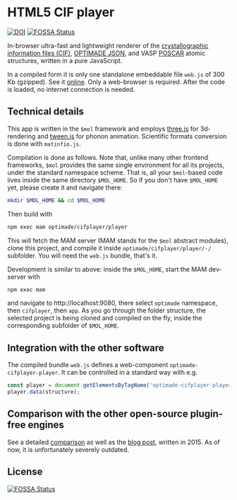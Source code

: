 HTML5 CIF player
======
[![DOI](https://zenodo.org/badge/18811/tilde-lab/cifplayer.svg)](https://doi.org/10.5281/zenodo.7692709)
[![FOSSA Status](https://app.fossa.com/api/projects/git%2Bgithub.com%2Ftilde-lab%2Fcifplayer.svg?type=shield)](https://app.fossa.com/projects/git%2Bgithub.com%2Ftilde-lab%2Fcifplayer?ref=badge_shield)

In-browser ultra-fast and lightweight renderer of the [crystallographic information files (CIF)](https://en.wikipedia.org/wiki/Crystallographic_Information_File), [OPTIMADE JSON](https://github.com/Materials-Consortia/OPTIMADE/blob/master/optimade.rst#entry-list), and VASP [POSCAR](https://www.vasp.at/wiki/index.php/POSCAR) atomic structures, written in a pure JavaScript.

In a compiled form it is only one standalone embeddable file `web.js` of 300 Kb (gzipped). See it [online](https://tilde-lab.github.io/cifplayer). Only a web-browser is required. After the code is loaded, no internet connection is needed.


Technical details
------

This app is written in the `$mol` framework and employs [three.js](https://github.com/mrdoob/three.js) for 3d-rendering and [tween.js](https://github.com/tweenjs/tween.js) for phonon animation. Scientific formats conversion is done with `matinfio.js`.

Compilation is done as follows. Note that, unlike many other frontend frameworks, `$mol` provides the same single environment for all its projects, under the standard namespace scheme. That is, all your `$mol`-based code lives inside the same directory `$MOL_HOME`. So if you don't have `$MOL_HOME` yet, please create it and navigate there:

```bash
mkdir $MOL_HOME && cd $MOL_HOME
```

Then build with

```bash
npm exec mam optimade/cifplayer/player
```

This will fetch the MAM server (MAM stands for the `$mol` abstract modules), clone this project, and compile it inside `optimade/cifplayer/player/-/` subfolder. You will need the `web.js` bundle, that's it.

Development is similar to above: inside the `$MOL_HOME`, start the MAM dev-server with

```bash
npm exec mam
```

and navigate to http://localhost:9080, there select `optimade` namespace, then `cifplayer`, then `app`. As you go through the folder structure, the selected project is being cloned and compiled on the fly, inside the corresponding subfolder of `$MOL_HOME`.


Integration with the other software
------

The compiled bundle `web.js` defines a web-component `optimade-cifplayer-player`. It can be controlled in a standard way with e.g.

```js
const player = document.getElementsByTagName('optimade-cifplayer-player')[0].view;
player.data(structure);
```


Comparison with the other open-source plugin-free engines
------

See a detailed [comparison](https://github.com/blokhin/cif-js-engines) as well as the [blog post](https://blog.tilde.pro/in-browser-plugin-free-cif-visualization-comparison-of-open-source-engines-a3d0b4098660), written in 2015. As of now, it is unfortunately severely outdated.


## License
[![FOSSA Status](https://app.fossa.com/api/projects/git%2Bgithub.com%2Ftilde-lab%2Fcifplayer.svg?type=large)](https://app.fossa.com/projects/git%2Bgithub.com%2Ftilde-lab%2Fcifplayer?ref=badge_large)
